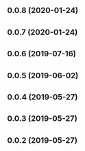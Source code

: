 ## <small>0.0.8 (2020-01-24)</small>

## <small>0.0.7 (2020-01-24)</small>

## <small>0.0.6 (2019-07-16)</small>

## <small>0.0.5 (2019-06-02)</small>

## <small>0.0.4 (2019-05-27)</small>

## <small>0.0.3 (2019-05-27)</small>

## <small>0.0.2 (2019-05-27)</small>
